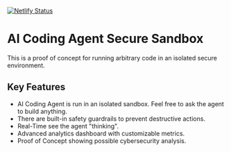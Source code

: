 [![Netlify Status](https://api.netlify.com/api/v1/badges/121dfae2-7768-4e57-be4d-dcd3e8bf2e2d/deploy-status)](https://app.netlify.com/sites/aisbx/deploys)

# AI Coding Agent Secure Sandbox

This is a proof of concept for running arbitrary code in an isolated secure environment.

## Key Features

- AI Coding Agent is run in an isolated sandbox. Feel free to ask the agent to build anything.
- There are built-in safety guardrails to prevent destructive actions.
- Real-Time see the agent "thinking".
- Advanced analytics dashboard with customizable metrics.
- Proof of Concept showing possible cybersecurity analysis.
